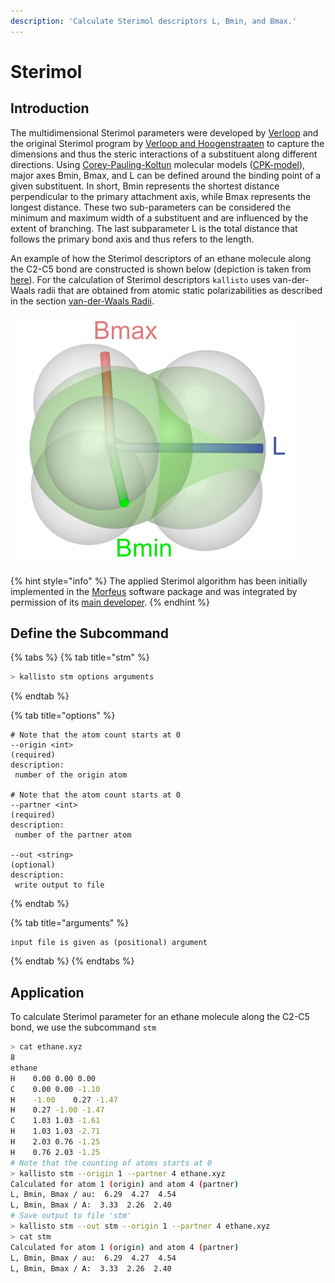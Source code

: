 ```yaml
---
description: 'Calculate Sterimol descriptors L, Bmin, and Bmax.'
---
```


# Sterimol

## Introduction

The multidimensional Sterimol parameters were developed by [Verloop](https://www.sciencedirect.com/science/article/pii/B9780080292229500512) and the original Sterimol program by [Verloop and Hoogenstraaten](http://www.ccl.net/cca/software/SOURCES/FORTRAN/STERIMOL/) to capture the dimensions and thus the steric interactions of a substituent along different directions. Using [Corey-Pauling-Koltun](https://www.pnas.org/content/37/4/205.short) molecular models \([CPK-model](https://en.wikipedia.org/wiki/Space-filling_model)\), major axes Bmin, Bmax, and L can be defined around the binding point of a given substituent. In short, Bmin represents the shortest distance perpendicular to the primary attachment axis, while Bmax represents the longest distance. These two sub-parameters can be considered the minimum and maximum width of a substituent and are influenced by the extent of branching. The last subparameter L is the total distance that follows the primary bond axis and thus refers to the length.

An example of how the Sterimol descriptors of an ethane molecule along the C2-C5 bond are constructed is shown below \(depiction is taken from [here](https://github.com/bobbypaton/DBSTEP)\). For the calculation of Sterimol descriptors `kallisto` uses van-der-Waals radii that are obtained from atomic static polarizabilities as described in the section [van-der-Waals Radii](https://app.gitbook.com/@ehjc/s/kallisto/~/drafts/-MRAfxINKqRBUyA1POhp/features/vdw). 



![](../.gitbook/assets/sterimol_new.png)

{% hint style="info" %}
The applied Sterimol algorithm has been initially implemented in the [Morfeus](https://kjelljorner.github.io/morfeus/sterimol.html) software package and was integrated by permission of its [main developer](https://scholar.google.com/citations?hl=de&user=85jiD4EAAAAJ).
{% endhint %}

## Define the Subcommand

{% tabs %}
{% tab title="stm" %}
```bash
> kallisto stm options arguments
```
{% endtab %}

{% tab title="options" %}
```markup
# Note that the atom count starts at 0
--origin <int>
(required)
description:
 number of the origin atom

# Note that the atom count starts at 0
--partner <int>
(required)
description:
 number of the partner atom
 
--out <string> 
(optional)
description: 
 write output to file
```
{% endtab %}

{% tab title="arguments" %}
```text
input file is given as (positional) argument
```
{% endtab %}
{% endtabs %}

## Application

To calculate Sterimol parameter for an ethane molecule along the C2-C5 bond, we use the subcommand `stm`

```bash
> cat ethane.xyz
8
ethane
H    0.00 0.00 0.00
C    0.00 0.00 -1.10
H    -1.00    0.27 -1.47
H    0.27 -1.00 -1.47
C    1.03 1.03 -1.61
H    1.03 1.03 -2.71
H    2.03 0.76 -1.25
H    0.76 2.03 -1.25
# Note that the counting of atoms starts at 0
> kallisto stm --origin 1 --partner 4 ethane.xyz
Calculated for atom 1 (origin) and atom 4 (partner)
L, Bmin, Bmax / au:  6.29  4.27  4.54
L, Bmin, Bmax / A:  3.33  2.26  2.40
# Save output to file 'stm'
> kallisto stm --out stm --origin 1 --partner 4 ethane.xyz
> cat stm
Calculated for atom 1 (origin) and atom 4 (partner)
L, Bmin, Bmax / au:  6.29  4.27  4.54
L, Bmin, Bmax / A:  3.33  2.26  2.40
```

